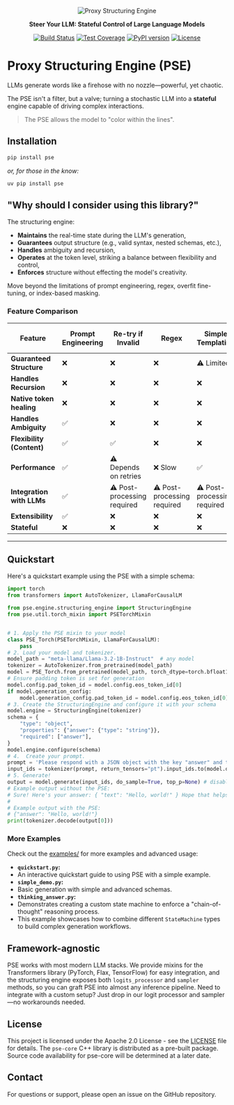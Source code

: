 <p align="center">
  <img src="logo.png" alt="Proxy Structuring Engine" style="object-fit: contain; max-width: 80%;"/>
</p>

<p align="center">
  <strong>Steer Your LLM: Stateful Control of Large Language Models</strong>
</p>

<p align="center">
  <a href="https://github.com/TheProxyCompany/proxy-structuring-engine/actions/workflows/python-app.yml"><img src="https://github.com/TheProxyCompany/proxy-structuring-engine/actions/workflows/python-app.yml/badge.svg" alt="Build Status"></a>
  <a href="#"><img src="https://img.shields.io/badge/coverage-96%25-brightgreen.svg" alt="Test Coverage"></a>
  <a href="https://pypi.org/project/pse/"><img src="https://badge.fury.io/py/pse.svg" alt="PyPI version"></a>
  <a href="https://github.com/TheProxyCompany/proxy-structuring-engine/blob/main/LICENSE"><img src="https://img.shields.io/badge/license-Apache%202.0-blue.svg" alt="License"></a>
</p>

# Proxy Structuring Engine (PSE)

LLMs generate words like a firehose with no nozzle—powerful, yet chaotic.

The PSE isn't a filter, but a valve; turning a stochastic LLM into a **stateful** engine capable of driving complex interactions.

> The PSE allows the model to "color within the lines".

## Installation

```bash
pip install pse
```
*or, for those in the know:*
```bash
uv pip install pse
```

## "Why should I consider using this library?"

The structuring engine:
- **Maintains** the real-time state during the LLM's generation,
- **Guarantees** output structure (e.g., valid syntax, nested schemas, etc.),
- **Handles** ambiguity and recursion,
- **Operates** at the token level, striking a balance between flexibility and control,
- **Enforces** structure without effecting the model's creativity.

Move beyond the limitations of prompt engineering, regex, overfit fine-tuning, or index-based masking.

### Feature Comparison

| **Feature**                  | **Prompt Engineering** | **Re-try if Invalid** | **Regex** | **Simple Templating** | **Index Based Masking** | **PSE**       |
|------------------------------|------------------------|-----------------------|-----------|-----------------------|-------------------------|---------------|
| **Guaranteed Structure**     | ❌                     | ❌                    | ❌         | ⚠️ Limited             | ✅                        | ✅           |
| **Handles Recursion**        | ❌                     | ❌                    | ❌         | ❌                    | ✅                       | ✅            |
| **Native token healing**     | ❌                     | ❌                    | ❌         | ❌                    | ❌                       | ✅            |
| **Handles Ambiguity**        | ✅                     | ❌                    | ❌         | ❌                    | ❌                       | ✅            |
| **Flexibility (Content)**    | ✅                     | ✅                    | ❌         | ❌                    | ❌                       | ✅            |
| **Performance**              | ✅                     | ⚠️ Depends on retries  | ❌ Slow    | ✅                    | ✅                       | ✅            |
| **Integration with LLMs**    | ✅                     | ⚠️ Post-processing required  | ⚠️ Post-processing required | ⚠️ Post-processing required | ✅  | ✅  |
| **Extensibility**            | ✅                     | ❌                    | ❌        | ❌                    | ❌                       | ✅             |
| **Stateful**                 | ❌                     | ❌                    | ❌        | ❌                    | ❌                       | ✅             |

___

## Quickstart

Here's a quickstart example using the PSE with a simple schema:
```python
import torch
from transformers import AutoTokenizer, LlamaForCausalLM

from pse.engine.structuring_engine import StructuringEngine
from pse.util.torch_mixin import PSETorchMixin


# 1. Apply the PSE mixin to your model
class PSE_Torch(PSETorchMixin, LlamaForCausalLM):
    pass
# 2. Load your model and tokenizer.
model_path = "meta-llama/Llama-3.2-1B-Instruct"  # any model
tokenizer = AutoTokenizer.from_pretrained(model_path)
model = PSE_Torch.from_pretrained(model_path, torch_dtype=torch.bfloat16, device_map="auto")
# Ensure padding token is set for generation
model.config.pad_token_id = model.config.eos_token_id[0]
if model.generation_config:
    model.generation_config.pad_token_id = model.config.eos_token_id[0]
# 3. Create the StructuringEngine and configure it with your schema
model.engine = StructuringEngine(tokenizer)
schema = {
    "type": "object",
    "properties": {"answer": {"type": "string"}},
    "required": ["answer"],
}
model.engine.configure(schema)
# 4.  Create your prompt.
prompt = 'Please respond with a JSON object with the key "answer" and the value "Hello, world!"'
input_ids = tokenizer(prompt, return_tensors="pt").input_ids.to(model.device)
# 5. Generate!
output = model.generate(input_ids, do_sample=True, top_p=None) # disable truncation samplers like top_p
# Example output without the PSE:
# Sure! Here's your answer: { "text": "Hello, world!" } Hope that helps!
#
# Example output with the PSE:
# {"answer": "Hello, world!"}
print(tokenizer.decode(output[0]))
```

### More Examples

Check out the [examples/](examples/) for more examples and advanced usage:

*   **`quickstart.py`:**
  * An interactive quickstart guide to using PSE with a simple example.
*   **`simple_demo.py`:**
  * Basic generation with simple and advanced schemas.
*   **`thinking_answer.py`:**
  * Demonstrates creating a custom state machine to enforce a "chain-of-thought" reasoning process.
  * This example showcases how to combine different `StateMachine` types to build complex generation workflows.

## Framework-agnostic

PSE works with most modern LLM stacks. We provide mixins for the Transformers library (PyTorch, Flax, TensorFlow) for easy integration, and the structuring engine exposes both `logits_processor` and `sampler` methods, so you can graft PSE into almost any inference pipeline. Need to integrate with a custom setup? Just drop in our logit processor and sampler—no workarounds needed.

## License

This project is licensed under the Apache 2.0 License - see the [LICENSE](LICENSE) file for details.
The `pse-core` C++ library is distributed as a pre-built package.
Source code availability for pse-core will be determined at a later date.

## Contact

For questions or support, please open an issue on the GitHub repository.
